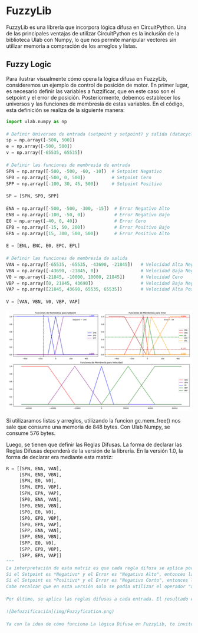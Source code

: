 # FuzzyLib
FuzzyLib es una librería que incorpora lógica difusa en CircuitPython. Una de las principales ventajas de utilizar CircuitPython es la inclusión de la biblioteca Ulab con Numpy, lo que nos permite manipular vectores sin utilizar memoria a compración de los arreglos y listas.

## Fuzzy Logic

Para ilustrar visualmente cómo opera la lógica difusa en FuzzyLib, consideremos un ejemplo de control de posición de motor.
En primer lugar, es necesario definir las variables a fuzzificar, que en este caso son el setpoint y el error de posición.
Posteriormente, debemos establecer los universos y las funciones de membresía de estas variables. En el código, esta definición se realiza de la siguiente manera:

```python
import ulab.numpy as np

# Definir Universos de entrada (setpoint y setpoint) y salida (datacycle)
sp = np.array([-500, 500])
e = np.array([-500, 500])
v = np.array([-65535, 65535])

# Definir las funciones de membresía de entrada
SPN = np.array([-500, -500, -60, -10])  # Setpoint Negativo
SP0 = np.array([-500, 0, 500])          # Setpoint Cero
SPP = np.array([-100, 30, 45, 500])     # Setpoint Positivo

SP = [SPN, SP0, SPP]

ENA = np.array([-500, -500, -300, -15])  # Error Negativo Alto
ENB = np.array([-100, -50, 0])           # Error Negativo Bajo
E0 = np.array([-40, 0, 40])              # Error Cero
EPB = np.array([-15, 50, 200])           # Error Positivo Bajo
EPA = np.array([15, 300, 500, 500])      # Error Positivo Alto

E = [ENL, ENC, E0, EPC, EPL]

# Definir las funciones de membresía de salida
VAN = np.array([-65535, -65535, -43690, -21845])   # Velocidad Alta Negativa
VBN = np.array([-43690, -21845, 0])                # Velocidad Baja Negativa
V0 = np.array([-21845, -10000, 10000, 21845])      # Velocidad Cero
VBP = np.array([0, 21845, 43690])                  # Velocidad Baja Negativa
VAP = np.array([21845, 43690, 65535, 65535])       # Velocidad Alta Positiva

V = [VAN, VBN, V0, VBP, VAP]
```

![Funciones de Membresía de Error de Velocidad y Derivada de Error de Velocidad](img/Membership.png)

Si utilizaramos listas y arreglos, utilizando la funcion gc.mem_free() nos sale que consume una memoria de 848 bytes. Con Ulab Numpy, se consume 576 bytes.

Luego, se tienen que definir las Reglas Difusas. La forma de declarar las Reglas Difusas dependerá de la versión de la librería. En la versión 1.0, la forma de declarar era mediante esta matriz:

```python
R = [[SPN, ENA, VAN],
     [SPN, ENB, VBN],
     [SPN, E0, V0],
     [SPN, EPB, VBP],
     [SPN, EPA, VAP],
     [SP0, ENA, VAN],
     [SP0, ENB, VBN],
     [SP0, E0, V0],
     [SP0, EPB, VBP],
     [SP0, EPA, VAP],
     [SPP, ENA, VAN],
     [SPP, ENB, VBN],
     [SPP, E0, V0],
     [SPP, EPB, VBP],
     [SPP, EPA, VAP]]
"""
La interpretación de esta matriz es que cada regla difusa se aplica por fila. Ejemplo:
Si el Setpoint es *Negativo* y el Error es "Negativo Alto", entonces la Velocidad es "Alta Negativa"
Si el Setpoint es *Positivo* y el Error es "Negativo Corto", entonces la Velocidad es "Baja Negativa"
Cabe recalcar que en esta versión solo se podia utilizar el operador "and". Con las actualizaciones, más operadores se va agregando, revisar la ocumentación en este repositorio.

Por último, se aplica las reglas difusas a cada entrada. El resultado es una combinación de trapecios en la salida. Fuzzy Lib identifica los valores fuzzificados de la salida y lo defuzzifica por el método de centroide para obtener el valor final de la salida.

![Defuzzificación](img/Fuzzyfication.png)

Ya con la idea de cómo funciona La lógica Difusa en FuzzyLib, te invito a revisar la documentación sobre las versiones.
